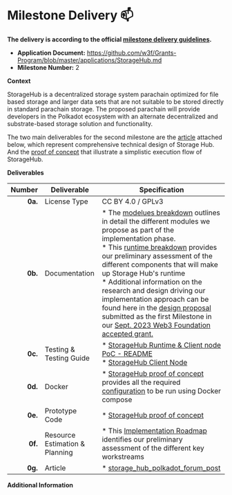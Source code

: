 # Milestone Delivery :mailbox:

**The delivery is according to the official [milestone delivery guidelines](https://github.com/w3f/Grants-Program/blob/master/docs/Support%20Docs/milestone-deliverables-guidelines.md).**  

* **Application Document:** https://github.com/w3f/Grants-Program/blob/master/applications/StorageHub.md 
* **Milestone Number:** 2

**Context** 

StorageHub is a decentralized storage system parachain optimized for file based storage and larger data sets that are not suitable to be stored directly in standard parachain storage. The proposed parachain will provide developers in the Polkadot ecosystem with an alternate decentralized and substrate-based storage solution and functionality.

The two main deliverables for the second milestone are the [article](https://forum.polkadot.network/t/storagehub-looking-ahead/5313) attached below, which represent comprehensive technical design of Storage Hub. And the [proof of concept](https://github.com/Moonsong-Labs/storage-hub-runtime-poc) that illustrate a simplistic execution flow of StorageHub.


**Deliverables**

| Number | Deliverable | Specification |
| -----: | ----------- | ------------- |
| **0a.** | License Type | CC BY 4.0 / GPLv3 |
| **0b.** | Documentation | * The [modelues breakdown](https://github.com/Moonsong-Labs/storage-hub-design-proposal/blob/main/techincal_design/modulesBreakdown.md) outlines in detail the different modules we propose as part of the implementation phase. <br> * This [runtime breakdown](https://github.com/Moonsong-Labs/storage-hub-design-proposal/blob/main/techincal_design/runtimeBreakdown.md) provides our preliminary assessment of the different components that will make up Storage Hub's runtime <br> * Additional information on the research and design driving our implementation approach can be found here in the [design proposal](https://hackmd.io/@MoonsongLabs/Skq0Qzem6) submitted as the first Milestone in our [Sept. 2023 Web3 Foundation accepted grant.](https://github.com/w3f/Grant-Milestone-Delivery/blob/master/deliveries/storageHub_Milestone1.md) |
| **0c.** | Testing & Testing Guide | *  [StorageHub Runtime & Client node PoC - README](https://github.com/Moonsong-Labs/storage-hub-runtime-poc/blob/main/README.md) <br> * [StorageHub Client Node](https://github.com/Moonsong-Labs/storage-hub-runtime-poc/blob/main/storagehub-client-node/README.md) |
| **0d.** | Docker | * [StorageHub proof of concept](https://github.com/Moonsong-Labs/storage-hub-runtime-poc/tree/main) provides all the required [configuration](https://github.com/Moonsong-Labs/storage-hub-runtime-poc/blob/main/compose.yaml) to be run using Docker compose |
| **0e.** | Prototype Code | * [StorageHub proof of concept](https://github.com/Moonsong-Labs/storage-hub-runtime-poc/tree/main) |
| **0f.** | Resource Estimation & Planning | *  This [Implementation Roadmap](https://github.com/Moonsong-Labs/storage-hub-design-proposal/blob/main/techincal_design/implementationRoadmap.md) identifies our preliminary assessment of the different key workstreams |
| **0g.** | Article | * [storage_hub_polkadot_forum_post](https://forum.polkadot.network/t/storagehub-looking-ahead/5313) |

**Additional Information**
